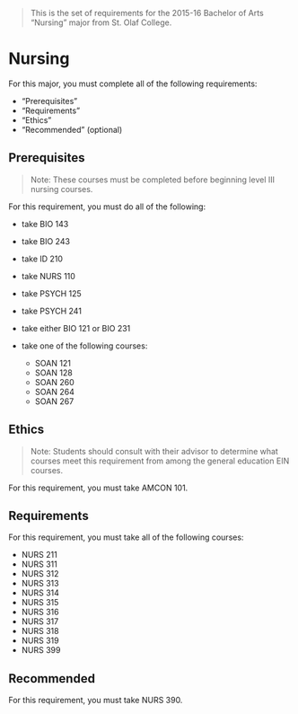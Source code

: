 > This is the set of requirements for the 2015-16 Bachelor of Arts “Nursing”
> major from St. Olaf College.

# Nursing
For this major, you must complete all of the following requirements:

- “Prerequisites”
- “Requirements”
- “Ethics”
- “Recommended” (optional)

## Prerequisites
> Note: These courses must be completed before beginning level III nursing
> courses.

For this requirement, you must do all of the following:

- take BIO 143
- take BIO 243
- take ID 210
- take NURS 110
- take PSYCH 125
- take PSYCH 241
- take either BIO 121 or BIO 231
- take one of the following courses:
  
  - SOAN 121
  - SOAN 128
  - SOAN 260
  - SOAN 264
  - SOAN 267


## Ethics
> Note: Students should consult with their advisor to determine what courses
> meet this requirement from among the general education EIN courses.

For this requirement, you must take AMCON 101.


## Requirements
For this requirement, you must take all of the following courses:

- NURS 211
- NURS 311
- NURS 312
- NURS 313
- NURS 314
- NURS 315
- NURS 316
- NURS 317
- NURS 318
- NURS 319
- NURS 399


## Recommended
For this requirement, you must take NURS 390.


